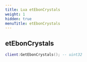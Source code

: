 ```yaml
---
title: Lua etEbonCrystals
weight: 1
hidden: true
menuTitle: etEbonCrystals
---
```

## etEbonCrystals
```lua
client:GetEbonCrystals(); -- uint32
```